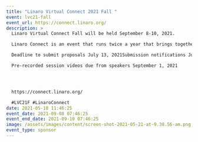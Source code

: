 ```yaml
---
title: "Linaro Virtual Connect 2021 Fall "
event: lvc21-fall
event_url: https://connect.linaro.org/
description: >
  Linaro Virtual Connect Fall will be held September 8-10, 2021.

  Linaro Connect is an event that runs twice a year that brings together the Arm Ecosystem. This is the ONLY event where developers, maintainers of both hardware and software can collaborate and discuss common problems. The Call for proposals opens on May 25 and closes on July 13. Notifications of acceptance will be sent out on July 20 and the full schedule will be announced on August 3. Registration is free and will open on August 3. 

  Deadline to submit proposals July 13, 2021Submission notifications July 20, 2021. Full schedule announcement and attendee registration opens August 3, 2021

  Pre-recorded session videos due from speakers September 1, 2021




  https://connect.linaro.org/

  #LVC21F #LinaroConnect 
date: 2021-05-18 11:46:25
event_date: 2021-09-08 07:46:25
event_end_date: 2021-09-10 07:46:25
image: /assets/images/content/screen-shot-2021-05-21-at-9.38.56-am.png
event_type: sponsor
---
```

